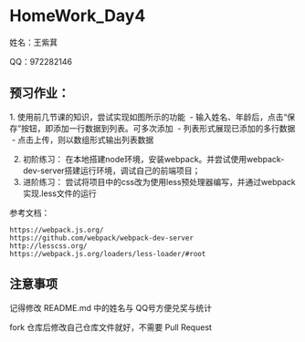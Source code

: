 # HomeWork_Day4

姓名：王紫萁

QQ：972282146

## 预习作业：

1. 使用前几节课的知识，尝试实现如图所示的功能
 - 输入姓名、年龄后，点击“保存”按钮，即添加一行数据到列表。可多次添加
 - 列表形式展现已添加的多行数据
 - 点击上传，则以数组形式输出列表数据

2. 初阶练习：
在本地搭建node环境，安装webpack。并尝试使用webpack-dev-server搭建运行环境，调试自己的前端项目；
 
3. 进阶练习：
尝试将项目中的css改为使用less预处理器编写，并通过webpack实现.less文件的运行

参考文档：

    https://webpack.js.org/
    https://github.com/webpack/webpack-dev-server
    http://lesscss.org/
    https://webpack.js.org/loaders/less-loader/#root

## 注意事项
记得修改 README.md 中的姓名与 QQ号方便兑奖与统计

fork 仓库后修改自己仓库文件就好，不需要 Pull Request